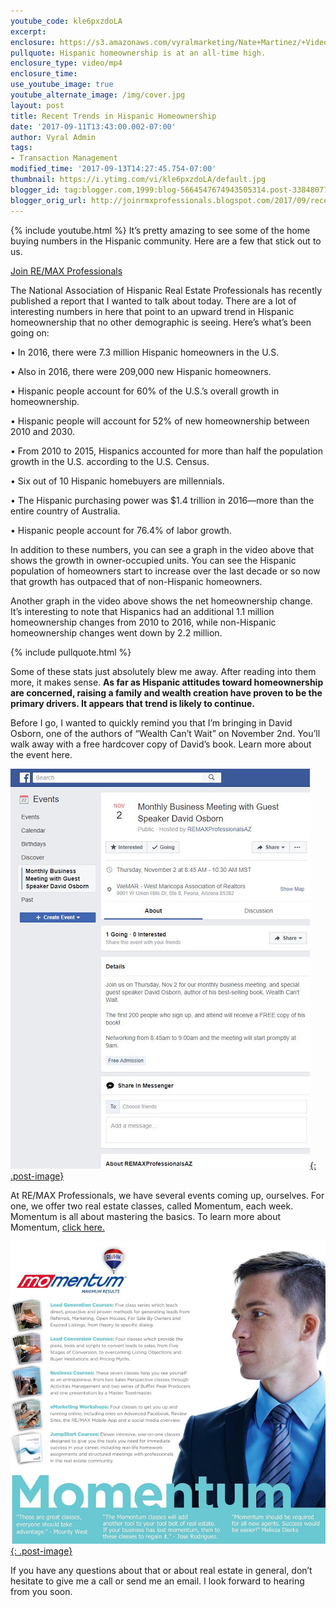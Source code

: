 ```yaml
---
youtube_code: kle6pxzdoLA
excerpt:
enclosure: https://s3.amazonaws.com/vyralmarketing/Nate+Martinez/+Videos/2017/September/Phoenix+Real+Estate+Agent-+Recent+Trends+in+Hispanic+Homeownership.mp4
pullquote: Hispanic homeownership is at an all-time high.
enclosure_type: video/mp4
enclosure_time:
use_youtube_image: true
youtube_alternate_image: /img/cover.jpg
layout: post
title: Recent Trends in Hispanic Homeownership
date: '2017-09-11T13:43:00.002-07:00'
author: Vyral Admin
tags:
- Transaction Management
modified_time: '2017-09-13T14:27:45.754-07:00'
thumbnail: https://i.ytimg.com/vi/kle6pxzdoLA/default.jpg
blogger_id: tag:blogger.com,1999:blog-5664547674943505314.post-3384807797769766866
blogger_orig_url: http://joinrmxprofessionals.blogspot.com/2017/09/recent-trends-in-hispanic-homeownership.html
---
```

{% include youtube.html %}
It’s pretty amazing to see some of the home buying numbers in the Hispanic community. Here are a few that stick out to us.

<a href="http://www.joinrmxprofessionals.com/Join-Today" target="_blank">Join RE/MAX Professionals</a>

The National Association of Hispanic Real Estate Professionals has recently published a report that I wanted to talk about today. There are a lot of interesting numbers in here that point to an upward trend in Hispanic homeownership that no other demographic is seeing. Here’s what’s been going on:

• In 2016, there were 7.3 million Hispanic homeowners in the U.S.

• Also in 2016, there were 209,000 new Hispanic homeowners.

• Hispanic people account for 60% of the U.S.’s overall growth in homeownership.

• Hispanic people will account for 52% of new homeownership between 2010 and 2030.

• From 2010 to 2015, Hispanics accounted for more than half the population growth in the U.S. according to the U.S. Census.

• Six out of 10 Hispanic homebuyers are millennials.

• The Hispanic purchasing power was $1.4 trillion in 2016—more than the entire country of Australia.

• Hispanic people account for 76.4% of labor growth.

 In addition to these numbers, you can see a graph in the video above that shows the growth in owner-occupied units. You can see the Hispanic population of homeowners start to increase over the last decade or so now that growth has outpaced that of non-Hispanic homeowners.

 Another graph in the video above shows the net homeownership change. It’s interesting to note that Hispanics had an additional 1.1 million homeownership changes from 2010 to 2016, while non-Hispanic homeownership changes went down by 2.2 million.

{% include pullquote.html %}

Some of these stats just absolutely blew me away. After reading into them more, it makes sense. **As far as Hispanic attitudes toward homeownership are concerned, raising a family and wealth creation have proven to be the primary drivers. It appears that trend is likely to continue.**

 Before I go, I wanted to quickly remind you that I’m bringing in David Osborn, one of the authors of “Wealth Can’t Wait” on November 2nd. You’ll walk away with a free hardcover copy of David’s book. Learn more about the event here.

<a href="https://www.facebook.com/events/1621981244508240/" target="_blank">![](/uploads/facebook.jpg){: .post-image}</a>

At RE/MAX Professionals, we have several events coming up, ourselves. For one, we offer two real estate classes, called Momentum, each week. Momentum is all about mastering the basics. To learn more about Momentum, <a href="http://www.joinrmxprofessionals.com/Momentum-Complete-Agent-Development" target="_blank">click here.</a>

<a href="http://www.joinrmxprofessionals.com/Momentum-Complete-Agent-Development" target="_blank">![](/uploads/momentum.jpg){: .post-image}</a>

If you have any questions about that or about real estate in general, don’t hesitate to give me a call or send me an email. I look forward to hearing from you soon.
